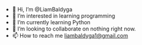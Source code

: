 - 👋 Hi, I’m @LiamBaldyga
- 👀 I’m interested in learning programming
- 🌱 I’m currently learning Python
- 💞️ I’m looking to collaborate on nothing right now.
- 📫 How to reach me liambaldyga1@gmail.com

<!---
LiamBaldyga/LiamBaldyga is a ✨ special ✨ repository because its `README.md` (this file) appears on your GitHub profile.
You can click the Preview link to take a look at your changes.
--->
